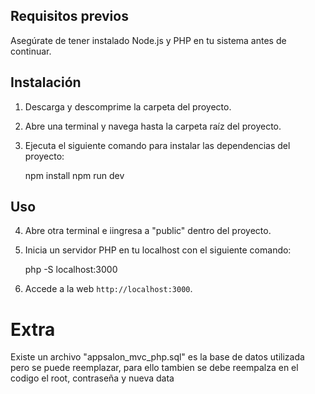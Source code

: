 ## Requisitos previos

Asegúrate de tener instalado Node.js y PHP en tu sistema antes de continuar.

## Instalación

1. Descarga y descomprime la carpeta del proyecto.

2. Abre una terminal y navega hasta la carpeta raíz del proyecto.

3. Ejecuta el siguiente comando para instalar las dependencias del proyecto:

   npm install
   npm run dev

## Uso

4. Abre otra terminal e iingresa a "public" dentro del proyecto.

5. Inicia un servidor PHP en tu localhost con el siguiente comando:

   php -S localhost:3000

6. Accede a la web  `http://localhost:3000`.

# Extra

Existe un archivo "appsalon_mvc_php.sql" es la base de datos utilizada pero se puede reemplazar, para ello tambien se debe reempalza en el codigo el root, contraseña y nueva data

